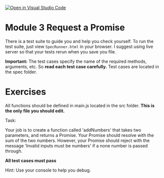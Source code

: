 [![Open in Visual Studio Code](https://classroom.github.com/assets/open-in-vscode-2e0aaae1b6195c2367325f4f02e2d04e9abb55f0b24a779b69b11b9e10269abc.svg)](https://classroom.github.com/online_ide?assignment_repo_id=15989633&assignment_repo_type=AssignmentRepo)
# Module 3 Request a Promise

There is a test suite to guide you and help you check yourself. To run the test suite, just view `SpecRunner.html` in your browser. I suggest using live server so that your tests rerun when you save you file.

**Important:** The test cases specify the name of the required methods, arguments, etc. So **read each test case carefully.** Test cases are located in the spec folder.

# Exercises
All functions should be defined in main.js located in the src folder. **This is the only file you should edit.**

Task:

Your job is to create a function called 'addNumbers' that takes two parameters, and returns a Promise. Your Promise should resolve with the sum of the two numbers. However, your Promise should reject with the message 'Invalid inputs must be numbers' if a none number is passed through.

**All test cases must pass**
<p>Hint: Use your console to help you debug.</p>


